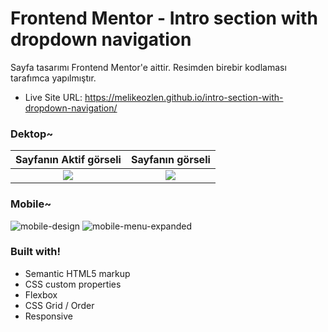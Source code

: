 # Frontend Mentor - Intro section with dropdown navigation

Sayfa tasarımı Frontend Mentor'e aittir. Resimden birebir kodlaması tarafımca yapılmıştır.
- Live Site URL: https://melikeozlen.github.io/intro-section-with-dropdown-navigation/

### Dektop~

Sayfanın Aktif görseli             |  Sayfanın görseli
:-------------------------:|:-------------------------:
![](https://user-images.githubusercontent.com/44196940/165391743-5fac85c0-a1b9-499b-901e-94147a2b0d86.jpg)  |  ![](https://user-images.githubusercontent.com/44196940/165391780-3db49ede-372f-4fa3-b724-2291746f037c.jpg)


 ### Mobile~
![mobile-design](https://user-images.githubusercontent.com/44196940/165391848-22ee6482-c8e5-45b8-a8ed-42818939b093.jpg)
![mobile-menu-expanded](https://user-images.githubusercontent.com/44196940/165391898-3ef4cbb2-de67-4717-ace5-98f83c1664b0.jpg)

### Built with!

- Semantic HTML5 markup
- CSS custom properties
- Flexbox
- CSS Grid / Order
- Responsive


